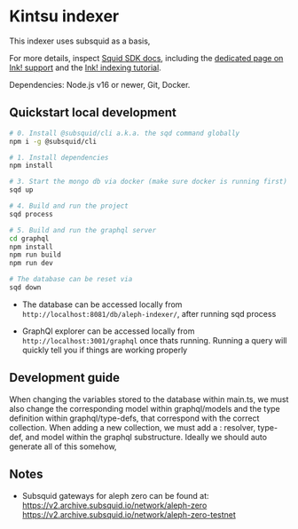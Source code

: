 # Kintsu indexer

This indexer uses subsquid as a basis,

For more details, inspect [Squid SDK docs](https://docs.subsquid.io/), including the [dedicated page on Ink! support](https://docs.subsquid.io/substrate-indexing/wasm-support) and the [Ink! indexing tutorial](https://docs.subsquid.io/tutorials/create-a-wasm-processing-squid/).

Dependencies: Node.js v16 or newer, Git, Docker.

## Quickstart local development

```bash
# 0. Install @subsquid/cli a.k.a. the sqd command globally
npm i -g @subsquid/cli

# 1. Install dependencies
npm install

# 3. Start the mongo db via docker (make sure docker is running first)
sqd up

# 4. Build and run the project
sqd process

# 5. Build and run the graphql server
cd graphql
npm install
npm run build
npm run dev

# The database can be reset via
sqd down

```

- The database can be accessed locally from `http://localhost:8081/db/aleph-indexer/`, after running sqd process

- GraphQl explorer can be accessed locally from `http://localhost:3001/graphql` once thats running. Running a query will quickly tell you if things are working properly

## Development guide

When changing the variables stored to the database within main.ts, we must also change the corresponding model within graphql/models and the type definition within graphql/type-defs, that correspond with the correct collection. When adding a new collection, we must add a : resolver, type-def, and model within the graphql substructure. Ideally we should auto generate all of this somehow,

## Notes

- Subsquid gateways for aleph zero can be found at:
  https://v2.archive.subsquid.io/network/aleph-zero
  https://v2.archive.subsquid.io/network/aleph-zero-testnet
